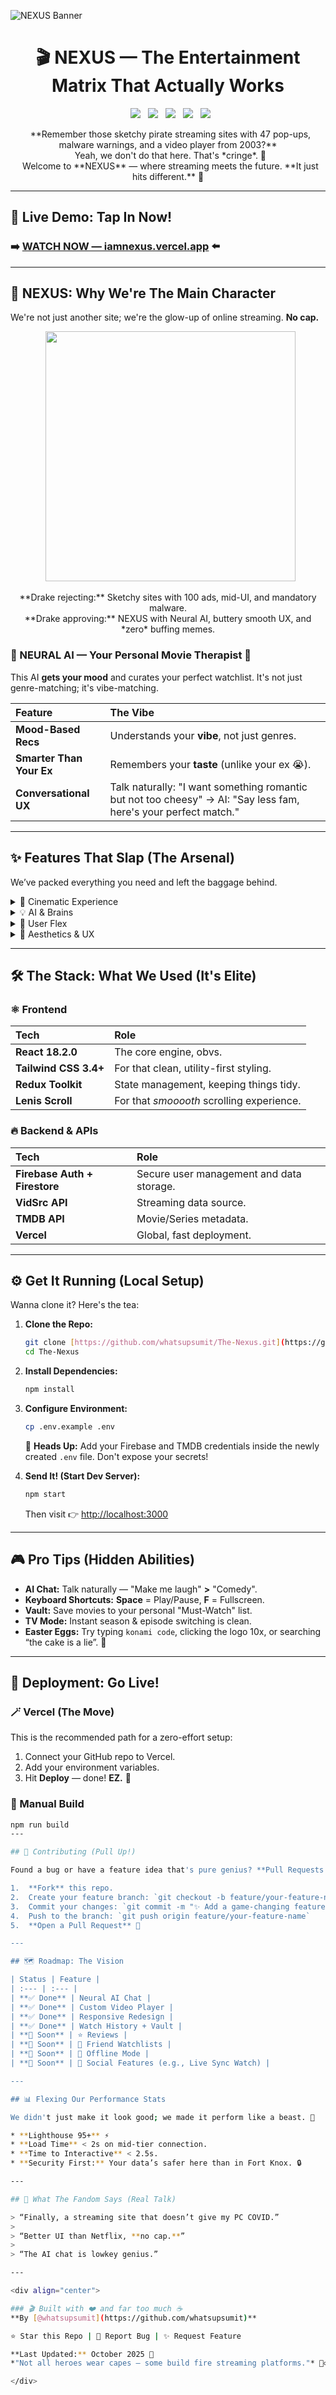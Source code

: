 ![NEXUS Banner](./banner.png)

<h1 align="center">🎬 NEXUS — The Entertainment Matrix That Actually Works</h1>

<p align="center">
  <a href="https://reactjs.org/"><img src="https://img.shields.io/badge/React-18.2.0-61DAFB?style=for-the-badge&logo=react&logoColor=white"></a>
  <a href="https://firebase.google.com/"><img src="https://img.shields.io/badge/Firebase-9.0+-FFCA28?style=for-the-badge&logo=firebase&logoColor=black"></a>
  <a href="https://tailwindcss.com/"><img src="https://img.shields.io/badge/Tailwind-3.4+-06B6D4?style=for-the-badge&logo=tailwindcss&logoColor=white"></a>
  <a href="https://vercel.com/"><img src="https://img.shields.io/badge/Vercel-Deploy-000000?style=for-the-badge&logo=vercel&logoColor=white"></a>
  <a href="https://iamnexus.vercel.app"><img src="https://img.shields.io/badge/AI-Powered-FF6B6B?style=for-the-badge&logo=openai&logoColor=white"></a>
</p>

<p align="center">
  **Remember those sketchy pirate streaming sites with 47 pop-ups, malware warnings, and a video player from 2003?**<br>
  Yeah, we don't do that here. That's *cringe*. 🤢<br>
  Welcome to **NEXUS** — where streaming meets the future. **It just hits different.** 🚀
</p>

---

## 🔗 Live Demo: Tap In Now!

### ➡️ [WATCH NOW — iamnexus.vercel.app](https://iamnexus.vercel.app) ⬅️

---

## 🤯 NEXUS: Why We're The Main Character

We're not just another site; we're the glow-up of online streaming. **No cap.**

<p align="center">
  <img src="./public/readme-memes/drake-meme.jpg" width="400px">
</p>

<p align="center">
    **Drake rejecting:** Sketchy sites with 100 ads, mid-UI, and mandatory malware. <br>
    **Drake approving:** NEXUS with Neural AI, buttery smooth UX, and *zero* buffing memes.
</p>

### 🧠 NEURAL AI — Your Personal Movie Therapist 🎯
This AI **gets your mood** and curates your perfect watchlist. It's not just genre-matching; it's vibe-matching.

| Feature | The Vibe |
| :--- | :--- |
| **Mood-Based Recs** | Understands your **vibe**, not just genres. |
| **Smarter Than Your Ex** | Remembers your **taste** (unlike your ex 😭). |
| **Conversational UX** | Talk naturally: "I want something romantic but not too cheesy" → AI: "Say less fam, here's your perfect match." |

---

## ✨ Features That Slap (The Arsenal)

We’ve packed everything you need and left the baggage behind.

<details><summary>🎥 Cinematic Experience</summary>

- **HD Movie & Series Vault:** A library that's always stacked.
- **Custom Player:** Fully custom video player built from scratch (**no janky iframes!**).
- **Smart Search:** Instant, lightning-fast results.
- **Smart Playback:** Seamless episode management & auto-play.

</details>

<details><summary>💡 AI & Brains</summary>

- **Neural AI Chat:** Mood-based recommendations on demand.
- **Quick Mood Buttons:** Instant vibe checks for faster suggestions.
- **Learning Algorithm:** It evolves with you and your taste.

</details>

<details><summary>🔐 User Flex</summary>

- **Secure Auth:** Firebase Auth — secure and fast sign-in.
- **History + Resume:** Never lose your spot.
- **Personal Vault:** Save your favorites, your way.
- **Viewing Stats:** Track your cinema journey.

</details>

<details><summary>🎨 Aesthetics & UX</summary>

- **Cyberpunk Dark Mode:** UI that's a total feast for the eyes.
- **Buttery Smooth:** Clean, ad-free interface with **Lenis scroll** and smooth transitions.
- **Responsive AF:** Fully responsive — from phone to fridge.
- **Speed Flex:** Optimized rendering, built for *grandma’s Wi-Fi speed*.

</details>

---

## 🛠️ The Stack: What We Used (It's Elite)

### ⚛️ Frontend
| Tech | Role |
| :--- | :--- |
| **React 18.2.0** | The core engine, obvs. |
| **Tailwind CSS 3.4+** | For that clean, utility-first styling. |
| **Redux Toolkit** | State management, keeping things tidy. |
| **Lenis Scroll** | For that *smooooth* scrolling experience. |

### 🔥 Backend & APIs
| Tech | Role |
| :--- | :--- |
| **Firebase Auth + Firestore** | Secure user management and data storage. |
| **VidSrc API** | Streaming data source. |
| **TMDB API** | Movie/Series metadata. |
| **Vercel** | Global, fast deployment. |

---

## ⚙️ Get It Running (Local Setup)

Wanna clone it? Here's the tea:

1.  **Clone the Repo:**
    ```bash
    git clone [https://github.com/whatsupsumit/The-Nexus.git](https://github.com/whatsupsumit/The-Nexus.git)
    cd The-Nexus
    ```

2.  **Install Dependencies:**
    ```bash
    npm install
    ```

3.  **Configure Environment:**
    ```bash
    cp .env.example .env
    ```
    🚨 **Heads Up:** Add your Firebase and TMDB credentials inside the newly created `.env` file. Don't expose your secrets!

4.  **Send It! (Start Dev Server):**
    ```bash
    npm start
    ```
    Then visit 👉 [http://localhost:3000](http://localhost:3000)

---

## 🎮 Pro Tips (Hidden Abilities)

- **AI Chat:** Talk naturally — "Make me laugh" **>** "Comedy".
- **Keyboard Shortcuts:** **Space** = Play/Pause, **F** = Fullscreen.
- **Vault:** Save movies to your personal "Must-Watch" list.
- **TV Mode:** Instant season & episode switching is clean.
- **Easter Eggs:** Try typing `konami code`, clicking the logo 10x, or searching “the cake is a lie”. 👀

---

## 🚀 Deployment: Go Live!

### 🪄 Vercel (The Move)
This is the recommended path for a zero-effort setup:
1.  Connect your GitHub repo to Vercel.
2.  Add your environment variables.
3.  Hit **Deploy** — done! **EZ.** 🎉

### 🧩 Manual Build
```bash
npm run build
---

## 🤝 Contributing (Pull Up!)

Found a bug or have a feature idea that's pure genius? **Pull Requests are welcome.**

1.  **Fork** this repo.
2.  Create your feature branch: `git checkout -b feature/your-feature-name`
3.  Commit your changes: `git commit -m "✨ Add a game-changing feature"`
4.  Push to the branch: `git push origin feature/your-feature-name`
5.  **Open a Pull Request** 🚀

---

## 🗺️ Roadmap: The Vision

| Status | Feature |
| :--- | :--- |
| **✅ Done** | Neural AI Chat |
| **✅ Done** | Custom Video Player |
| **✅ Done** | Responsive Redesign |
| **✅ Done** | Watch History + Vault |
| **🚀 Soon** | ⭐ Reviews |
| **🚀 Soon** | 🤝 Friend Watchlists |
| **🚀 Soon** | 📱 Offline Mode |
| **🚀 Soon** | 👥 Social Features (e.g., Live Sync Watch) |

---

## 📊 Flexing Our Performance Stats

We didn't just make it look good; we made it perform like a beast. 🦁

* **Lighthouse 95+** ⚡
* **Load Time** < 2s on mid-tier connection.
* **Time to Interactive** < 2.5s.
* **Security First:** Your data’s safer here than in Fort Knox. 🔒

---

## 💬 What The Fandom Says (Real Talk)

> “Finally, a streaming site that doesn’t give my PC COVID.”
>
> “Better UI than Netflix, **no cap.**”
>
> “The AI chat is lowkey genius.”

---

<div align="center">

### 🎬 Built with ❤️ and far too much ☕
**By [@whatsupsumit](https://github.com/whatsupsumit)**

⭐ Star this Repo | 🐛 Report Bug | ✨ Request Feature

**Last Updated:** October 2025 🚀
*"Not all heroes wear capes — some build fire streaming platforms."* 🦸‍♂️

</div>